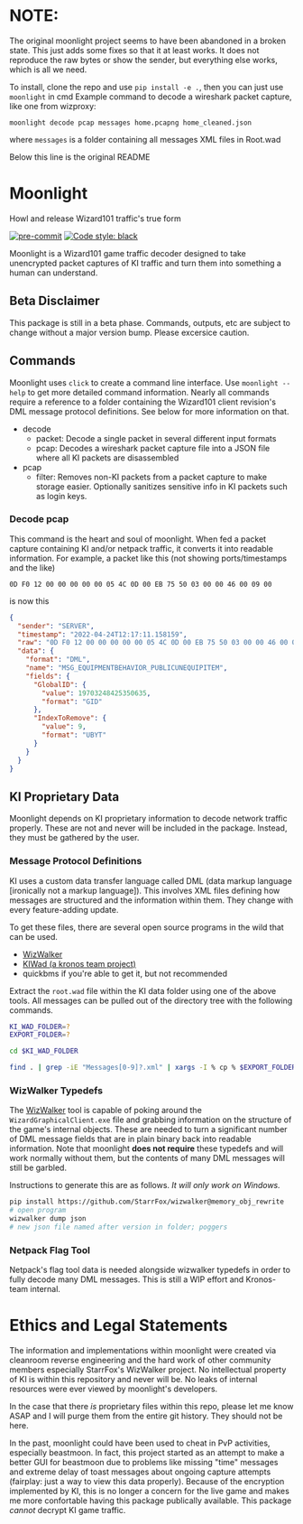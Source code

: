 # NOTE:
The original moonlight project seems to have been abandoned in a broken state. This just adds some fixes so that it at least works. It does not reproduce the raw bytes or show the sender, but everything else works, which is all we need.

To install, clone the repo and use `pip install -e .`, then you can just use `moonlight` in cmd
Example command to decode a wireshark packet capture, like one from wizproxy:
```
moonlight decode pcap messages home.pcapng home_cleaned.json
``` 
where `messages` is a folder containing all messages XML files in Root.wad

Below this line is the original README

# Moonlight
Howl and release Wizard101 traffic's true form

[![pre-commit](https://img.shields.io/badge/pre--commit-enabled-brightgreen?logo=pre-commit&logoColor=white)](https://github.com/pre-commit/pre-commit)
[![Code style: black](https://img.shields.io/badge/code%20style-black-000000.svg)](https://github.com/psf/black)

Moonlight is a Wizard101 game traffic decoder designed to take unencrypted packet captures of KI traffic and turn them into something a human can understand.

## Beta Disclaimer
This package is still in a beta phase. Commands, outputs, etc are subject to change without a major version bump. Please excersice caution.

## Commands
Moonlight uses `click` to create a command line interface. Use `moonlight --help` to get more detailed command information. Nearly all commands require a reference to a folder containing the Wizard101 client revision's DML message protocol definitions. See below for more information on that.

- decode
  - packet: Decode a single packet in several different input formats
  - pcap: Decodes a wireshark packet capture file into a JSON file where all KI packets are disassembled
- pcap
  - filter: Removes non-KI packets from a packet capture to make storage easier. Optionally sanitizes sensitive info in KI packets such as login keys.



### Decode pcap
This command is the heart and soul of moonlight. When fed a packet capture containing KI and/or netpack traffic, it converts it into readable information. For example, a packet like this (not showing ports/timestamps and the like)

```
0D F0 12 00 00 00 00 00 05 4C 0D 00 EB 75 50 03 00 00 46 00 09 00
```

is now this

```json
{
  "sender": "SERVER",
  "timestamp": "2022-04-24T12:17:11.158159",
  "raw": "0D F0 12 00 00 00 00 00 05 4C 0D 00 EB 75 50 03 00 00 46 00 09 00",
  "data": {
    "format": "DML",
    "name": "MSG_EQUIPMENTBEHAVIOR_PUBLICUNEQUIPITEM",
    "fields": {
      "GlobalID": {
        "value": 19703248425350635,
        "format": "GID"
      },
      "IndexToRemove": {
        "value": 9,
        "format": "UBYT"
      }
    }
  }
}
```


## KI Proprietary Data
Moonlight depends on KI proprietary information to decode network traffic properly. These are not and never will be included in the package. Instead, they must be gathered by the user.

### Message Protocol Definitions
KI uses a custom data transfer language called DML (data markup language [ironically not a markup language]). This involves XML files defining how messages are structured and the information within them. They change with every feature-adding update.

To get these files, there are several open source programs in the wild that can be used.
- [WizWalker](https://github.com/StarrFox/wizwalker)
- [KIWad (a kronos team project)](https://github.com/kronos-project/kiwad)
- quickbms if you're able to get it, but not recommended

Extract the `root.wad` file within the KI data folder using one of the above tools. All messages can be pulled out of the directory tree with the following commands.

```bash
KI_WAD_FOLDER=?
EXPORT_FOLDER=?

cd $KI_WAD_FOLDER

find . | grep -iE "Messages[0-9]?.xml" | xargs -I % cp % $EXPORT_FOLDER
```

### WizWalker Typedefs
The [WizWalker](https://github.com/StarrFox/wizwalker) tool is capable of poking around the `WizardGraphicalClient.exe` file and grabbing information on the structure of the game's internal objects. These are needed to turn a significant number of DML message fields that are in plain binary back into readable information. Note that moonlight **does not require** these typedefs and will work normally without them, but the contents of many DML messages will still be garbled.

Instructions to generate this are as follows. *It will only work on Windows.*

```bash
pip install https://github.com/StarrFox/wizwalker@memory_obj_rewrite
# open program
wizwalker dump json
# new json file named after version in folder; poggers
```

### Netpack Flag Tool
Netpack's flag tool data is needed alongside wizwalker typedefs in order to fully decode many DML messages. This is still a WIP effort and Kronos-team internal.

# Ethics and Legal Statements
The information and implementations within moonlight were created via cleanroom reverse engineering and the hard work of other community members especially StarrFox's WizWalker project. No intellectual property of KI is within this repository and never will be. No leaks of internal resources were ever viewed by moonlight's developers.

In the case that there *is* proprietary files within this repo, please let me know ASAP and I will purge them from the entire git history. They should not be here.

In the past, moonlight could have been used to cheat in PvP activities, especially beastmoon. In fact, this project started as an attempt to make a better GUI for beastmoon due to problems like missing "time" messages and extreme delay of toast messages about ongoing capture attempts (fairplay: just a way to view this data properly). Because of the encryption implemented by KI, this is no longer a concern for the live game and makes me more confortable having this package publically available. This package *cannot* decrypt KI game traffic.
